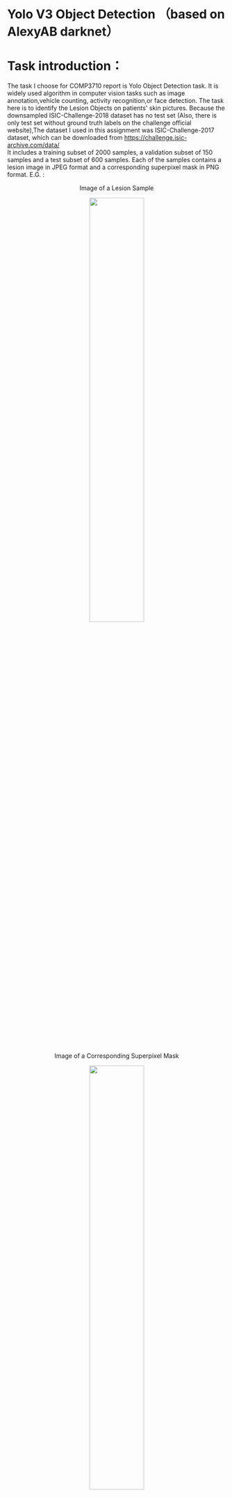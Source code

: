# Yolo V3 Object Detection （based on AlexyAB darknet）

# Task introduction：
The task I choose for COMP3710 report is Yolo Object Detection task.
It is widely used algorithm in computer vision tasks such as image annotation,vehicle counting, activity recognition,or face detection.
The task here is to identify the Lesion Objects on patients' skin pictures. 
Because the downsampled ISIC-Challenge-2018 dataset has no test set (Also, there is only test set without ground truth labels on the challenge official website),The dataset I used in this assignment was ISIC-Challenge-2017 dataset, which can be downloaded from https://challenge.isic-archive.com/data/  
</n>
It includes a training subset of 2000 samples, a validation subset of 150 samples and a test subset of 600 samples.
Each of the samples contains a lesion image in JPEG format and a corresponding superpixel mask in PNG format.
</n>
E.G. :
</n>
<p align="center">
  Image of a Lesion Sample
</p>
<p align="center">
<img src="https://github.com/slowlier/PatternFlow/blob/156879a9709865f3b9ea5639f414373dd9c72cdc/recognition/S4607867_Jiaqiyu/darknet/data/ISIC_example/ISIC_0000001.jpg" width=50% height=50%>
</p>

</n>


<p align="center">
  Image of a Corresponding Superpixel Mask
</p>
<p align="center">
<img src="https://github.com/slowlier/PatternFlow/blob/156879a9709865f3b9ea5639f414373dd9c72cdc/recognition/S4607867_Jiaqiyu/darknet/data/ISIC_example/ISIC_0000001_segmentation.png" width=50% height=50%>
</p>



# Step1 building environment：
I have cloned Datknet library from https://github.com/AlexeyAB/darknet .
In order to build the yoloV3 model, 
Also, I have enabled CUDA, CUDNN and OPEN-CV library to accelerate the model with GPU computing.

I am using Windows10 as OS, so I followed AlexeyAB's tutorial - compile on Windows part.
I attempted to use Cmake GUI to compile darknet, but failed.
Then, I decided to compile darknet using vcpkg. This is the vcpkg compiling recommended by AlexeyAB:

1. Install Visual Studio 2017 or 2019. In case you need to download it, please go here: Visual Studio Community. Remember to install English language pack, this is mandatory for vcpkg!
2. Install CUDA enabling VS Integration during installation.
3. Open Powershell (Start -> All programs -> Windows Powershell) and type these commands:
```
Set-ExecutionPolicy unrestricted -Scope CurrentUser -Force
git clone https://github.com/AlexeyAB/darknet
cd darknet
.\build.ps1 -UseVCPKG -EnableOPENCV -EnableCUDA -EnableCUDNN
```

# Step2 preparing support files： 
I have downloaded ISIC challenge 2017 as the target dataset.
It contains 2000 train samples, 150 validation samples, and 600 test samples.
The ground truth of lesion objects are stored as segmentation shadows. 
So I wrote a python script to transform those images into the required format of input labels.

The darknet also requires us to set some parameters for the network.
Here is the configuration of my yoloV3 network:


# Step3 training yoloV3 model：

After setting up all the configurations, we can use the following command 




The trained weights is stored in [ url  ]


# Step4 validation on test set:

Darknet has a build-in validation command, which can returns the average IOU ratio and other evaluation metrics.
By editting the map_calc.cmd file in the darknet root folder: 

```
rem # How to calculate mAP (mean average precision)
rem darknet.exe detector map cfg/ISIC_train.data cfg/yolo-ISIC.cfg backup/yolo-ISIC_last.weight -iou_thresh 0.8
darknet.exe detector map cfg/ISIC_train.data cfg/yolo-ISIC.cfg backup/yolo-ISIC_last.weights -iou_thresh 0.8
pause
```
A mAP result on the test set can be calculated.
</n>
</n>
<p align="center">
  The mAP result over 0.5 IOU threshold
</p>
<p align="center">
<img src="https://github.com/slowlier/PatternFlow/blob/79c7f7f3feb69617ad62c6809e62e5e7703b1c5a/recognition/S4607867_Jiaqiyu/pics/my_map_calc.png" width=100% height=100%>
</p>
</n>
<p align="center">
  The mAP result over 0.8 IOU threshold
</p>
<p align="center">
<img src="https://github.com/slowlier/PatternFlow/blob/79c7f7f3feb69617ad62c6809e62e5e7703b1c5a/recognition/S4607867_Jiaqiyu/pics/my_map_calc@0.8.png" width=100% height=100%>
</p>

# Conclusion














